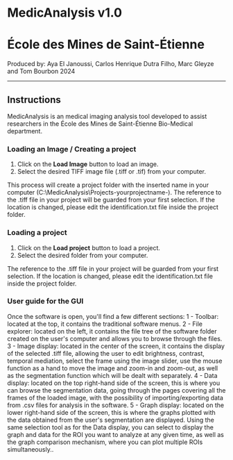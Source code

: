 # MedicAnalysis v1.0
# École des Mines de Saint-Étienne

Produced by: Aya El Janoussi, Carlos Henrique Dutra Filho, Marc Gleyze and Tom Bourbon
2024

---

## Instructions

MedicAnalysis is an medical imaging analysis tool developed to assist researchers in the École des Mines de Saint-Étienne Bio-Medical department.

### Loading an Image / Creating a project

1. Click on the **Load Image** button to load an image.
2. Select the desired TIFF image file (.tiff or .tif) from your computer.

This process will create a project folder with the inserted name in your computer (C:\MedicAnalysis\Projects\-yourprojectname-).
The reference to the .tiff file in your project will be guarded from your first selection. If the location is changed, please edit the identification.txt file inside the project folder.

### Loading a project

1. Click on the **Load project** button to load a project.
2. Select the desired folder from your computer.

The reference to the .tiff file in your project will be guarded from your first selection. If the location is changed, please edit the identification.txt file inside the project folder.

### User guide for the GUI

Once the software is open, you'll find a few different sections:
1 - Toolbar: located at the top, it contains the traditional software menus.
2 - File explorer: located on the left, it contains the file tree of the software folder created on the user's computer and allows you to browse through the files.
3 - Image display: located in the center of the screen, it contains the display of the selected .tiff file, allowing the user to edit brightness, contrast, temporal mediation, select the frame using the image slider, use the mouse function as a hand to move the image and zoom-in and zoom-out, as well as the segmentation function which will be dealt with separately.
4 - Data display: located on the top right-hand side of the screen, this is where you can browse the segmentation data, going through the pages covering all the frames of the loaded image, with the possibility of importing/exporting data from .csv files for analysis in the software.
5 - Graph display: located on the lower right-hand side of the screen, this is where the graphs plotted with the data obtained from the user's segmentation are displayed. Using the same selection tool as for the Data display, you can select to display the graph and data for the ROI you want to analyze at any given time, as well as the graph comparison mechanism, where you can plot multiple ROIs simultaneously..


